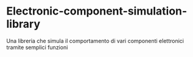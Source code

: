 # Electronic-component-simulation-library
Una libreria che simula il comportamento di vari componenti elettronici tramite semplici funzioni